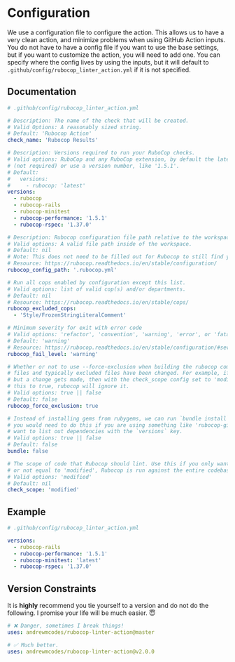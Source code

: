 # Configuration

We use a configuration file to configure the action. This allows us to have a very clean action, and minimize problems when using GitHub Action inputs. You do not have to have a config file if you want to use the base settings, but if you want to customize the action, you will need to add one. You can specify where the config lives by using the inputs, but it will default to `.github/config/rubocop_linter_action.yml` if it is not specified.

## Documentation

```yml
# .github/config/rubocop_linter_action.yml

# Description: The name of the check that will be created.
# Valid Options: A reasonably sized string.
# Default: 'Rubocop Action'
check_name: 'Rubocop Results'

# Description: Versions required to run your RuboCop checks.
# Valid options: RuboCop and any RuboCop extension, by default the latest gem version will be used. You can explicitly state that
# (not required) or use a version number, like '1.5.1'.
# Default:
#   versions:
#     - rubocop: 'latest'
versions:
  - rubocop
  - rubocop-rails
  - rubocop-minitest
  - rubocop-performance: '1.5.1'
  - rubocop-rspec: '1.37.0'

# Description: Rubocop configuration file path relative to the workspace.
# Valid options: A valid file path inside of the workspace.
# Default: nil
# Note: This does not need to be filled out for Rubocop to still find your config.
# Resource: https://rubocop.readthedocs.io/en/stable/configuration/
rubocop_config_path: '.rubocop.yml'

# Run all cops enabled by configuration except this list.
# Valid options: list of valid cop(s) and/or departments.
# Default: nil
# Resource: https://rubocop.readthedocs.io/en/stable/cops/
rubocop_excluded_cops:
  - 'Style/FrozenStringLiteralComment'

# Minimum severity for exit with error code
# Valid options: 'refactor', 'convention', 'warning', 'error', or 'fatal'.
# Default: 'warning'
# Resource: https://rubocop.readthedocs.io/en/stable/configuration/#severity
rubocop_fail_level: 'warning'

# Whether or not to use --force-exclusion when building the rubocop command. Use this if you are only linting modified
# files and typically excluded files have been changed. For example, if you exclude db/schema.rb in your rubocop.yml
# but a change gets made, then with the check_scope config set to 'modified' rubocop will lint db/schema.rb. If you set
# this to true, rubocop will ignore it.
# Valid options: true || false
# Default: false
rubocop_force_exclusion: true

# Instead of installing gems from rubygems, we can run `bundle install` on your project,
# you would need to do this if you are using something like 'rubocop-github' or if you don't
# want to list out dependencies with the `versions` key.
# Valid options: true || false
# Default: false
bundle: false

# The scope of code that Rubocop should lint. Use this if you only want to lint changed files. If this is not set
# or not equal to 'modified', Rubocop is run against the entire codebase. Note that this will not work on the master branch.
# Valid options: 'modified'
# Default: nil
check_scope: 'modified'
```

## Example

```yml
# .github/config/rubocop_linter_action.yml

versions:
  - rubocop-rails
  - rubocop-performance: '1.5.1'
  - rubocop-minitest: 'latest'
  - rubocop-rspec: '1.37.0'
```


## Version Constraints

It is **highly** recommend you tie yourself to a version and do not do the following. I promise your life will be much easier. 😇

```yml
# ❌ Danger, sometimes I break things!
uses: andrewmcodes/rubocop-linter-action@master

# ✅ Much better.
uses: andrewmcodes/rubocop-linter-action@v2.0.0
```
